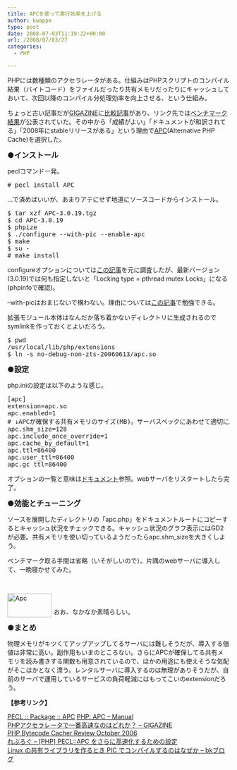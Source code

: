 ```yaml
---
title: APCを使って実行効率を上げる
author: kwappa
type: post
date: 2008-07-03T11:19:22+00:00
url: /2008/07/03/27
categories:
  - PHP

---
```

PHPには数種類のアクセラレータがある。仕組みはPHPスクリプトのコンパイル結果（バイトコード）をファイルだったり共有メモリだったりにキャッシュしておいて、次回以降のコンパイル分処理効率を向上させる、という仕組み。

ちょっと古い記事だが[GIGAZINE][1]に[比較記事][2]があり、リンク先では[ベンチマーク結果][3]が公表されていた。その中から「成績がよい」「ドキュメントが和訳されてる」「2008年にstableリリースがある」という理由で[APC][4](Alternative PHP Cache)を選択した。

<!--more-->

<span style="font-size: 1.2em;"><strong>●インストール</strong></span>

peclコマンド一発。

<pre class="code"># pecl install APC</pre>

…で済めばいいが、あまりアテにせず地道にソースコードからインストール。

<pre class="code">$ tar xzf APC-3.0.19.tgz
$ cd APC-3.0.19
$ phpize
$ ./configure --with-pic --enable-apc
$ make
$ su -
# make install</pre>

configureオプションについては[この記事][5]を元に調査したが、最新バージョン(3.0.19)では何も指定しないと「Locking type = pthread mutex Locks」になる(phpinfoで確認)。

&#8211;with-picはおまじないで構わない。理由については[この記事][6]で勉強できる。

拡張モジュール本体はなんだか落ち着かないディレクトリに生成されるのでsymlinkを作っておくとよいだろう。

<pre class="code">$ pwd
/usr/local/lib/php/extensions
$ ln -s no-debug-non-zts-20060613/apc.so</pre>

**<span style="font-size: 1.2em;">●設定</span>**

php.iniの設定は以下のような感じ。

<pre class="code">[apc]
extension=apc.so
apc.enabled=1
# ↓APCが確保する共有メモリのサイズ(MB)。サーバスペックにあわせて適切に。
apc.shm_size=128
apc.include_once_override=1
apc.cache_by_default=1
apc.ttl=86400
apc.user_ttl=86400
apc.gc_ttl=86400</pre>

オプションの一覧と意味は[ドキュメント][7]参照。webサーバをリスタートしたら完了。

**<span style="font-size: 1.2em;">●効能とチューニング</span>**

ソースを展開したディレクトリの「apc.php」をドキュメントルートにコピーするとキャッシュ状況をチェックできる。キャッシュ状況のグラフ表示にはGD2が必要。共有メモリを使い切っているようだったらapc.shm_sizeを大きくしよう。

ベンチマーク取る手間は省略（いそがしいので）。片隅のwebサーバに導入して、一晩寝かせてみた。

&nbsp;

<a onclick="window.open(this.href, '_blank', 'width=500,height=270,scrollbars=no,resizable=no,toolbar=no,directories=no,location=no,menubar=no,status=no,left=0,top=0'); return false" href="http://kwappa.txt-nifty.com/.shared/image.html?/photos/uncategorized/2008/07/03/apc.png"><img style="float: left; margin: 0px 5px 5px 0px;" title="Apc" src="http://kwappa.txt-nifty.com/blog/images/2008/07/03/apc.png" border="0" alt="Apc" width="100" height="54" /></a>

&nbsp;

おお、なかなか素晴らしい。

**<span style="font-size: 1.2em;">●まとめ</span>**

物理メモリがキツくてアップアップしてるサーバには難しそうだが、導入する価値は非常に高い。副作用もいまのところない。さらにAPCが確保してる共有メモリを読み書きする関数も用意されているので、ほかの用途にも使えそうな気配がそこはかとなく漂う。レンタルサーバに導入するのは無理がありそうだが、自前のサーバで運用しているサービスの負荷軽減にはもってこいのextensionだろう。

**【参考リンク】**

[PECL :: Package :: APC][4] [PHP: APC &#8211; Manual][8]  
[PHPアクセラレータで一番高速なのはどれか？ &#8211; GIGAZINE][2]  
[PHP Bytecode Cacher Review October 2006][3]  
[れぶろぐ &#8211; [PHP] PECL::APC をさらに高速化するための設定][9]  
[Linux の共有ライブラリを作るとき PIC でコンパイルするのはなぜか &#8211; bkブログ][6]

 [1]: http://gigazine.net/
 [2]: http://gigazine.net/index.php?/news/comments/20061103_php_accelerator/
 [3]: http://itst.net/wp-content/uploads/2006/10/PHP%20Bytecode%20Cacher%20Review.html
 [4]: http://pecl.php.net/package/APC
 [5]: http://www.revulo.com/blog/20071025.html
 [6]: http://0xcc.net/blog/archives/000107.html
 [7]: http://www.php.net/manual/ja/apc.configuration.php
 [8]: http://www.php.net/manual/ja/book.apc.php
 [9]: http://www.revulo.com/blog/20071025.html#p01
